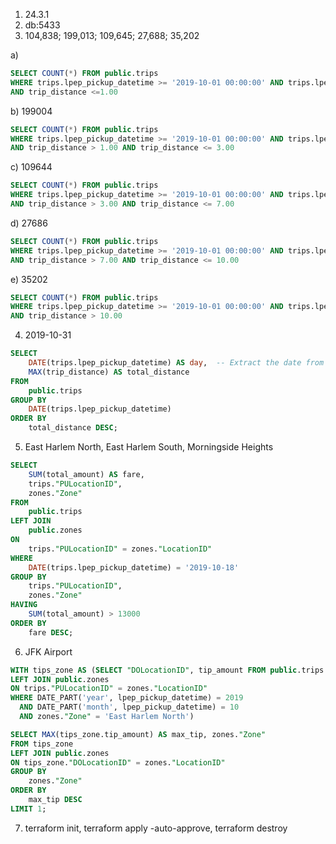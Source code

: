1. 24.3.1
2. db:5433
3. 104,838; 199,013; 109,645; 27,688; 35,202

a)

``` sql
SELECT COUNT(*) FROM public.trips
WHERE trips.lpep_pickup_datetime >= '2019-10-01 00:00:00' AND trips.lpep_dropoff_datetime < '2019-11-02 00:00:00'
AND trip_distance <=1.00
```

b) 199004

``` sql
SELECT COUNT(*) FROM public.trips
WHERE trips.lpep_pickup_datetime >= '2019-10-01 00:00:00' AND trips.lpep_dropoff_datetime < '2019-11-02 00:00:00'
AND trip_distance > 1.00 AND trip_distance <= 3.00
```



c) 109644

```sql
SELECT COUNT(*) FROM public.trips
WHERE trips.lpep_pickup_datetime >= '2019-10-01 00:00:00' AND trips.lpep_dropoff_datetime < '2019-11-02 00:00:00'
AND trip_distance > 3.00 AND trip_distance <= 7.00
```


d) 27686

```sql
SELECT COUNT(*) FROM public.trips
WHERE trips.lpep_pickup_datetime >= '2019-10-01 00:00:00' AND trips.lpep_dropoff_datetime < '2019-11-02 00:00:00'
AND trip_distance > 7.00 AND trip_distance <= 10.00
```


e) 35202

```sql
SELECT COUNT(*) FROM public.trips
WHERE trips.lpep_pickup_datetime >= '2019-10-01 00:00:00' AND trips.lpep_dropoff_datetime < '2019-11-02 00:00:00'
AND trip_distance > 10.00
```


4. 2019-10-31

```sql
SELECT 
    DATE(trips.lpep_pickup_datetime) AS day,  -- Extract the date from the timestamp
    MAX(trip_distance) AS total_distance
FROM 
    public.trips
GROUP BY 
    DATE(trips.lpep_pickup_datetime)
ORDER BY 
    total_distance DESC;
```



5. East Harlem North, East Harlem South, Morningside Heights

```sql
SELECT 
    SUM(total_amount) AS fare, 
    trips."PULocationID", 
    zones."Zone"
FROM 
    public.trips
LEFT JOIN 
    public.zones 
ON 
    trips."PULocationID" = zones."LocationID"
WHERE 
    DATE(trips.lpep_pickup_datetime) = '2019-10-18'  
GROUP BY 
    trips."PULocationID", 
    zones."Zone"
HAVING
	SUM(total_amount) > 13000
ORDER BY 
    fare DESC;
```


6. JFK Airport

```sql
WITH tips_zone AS (SELECT "DOLocationID", tip_amount FROM public.trips
LEFT JOIN public.zones 
ON trips."PULocationID" = zones."LocationID"
WHERE DATE_PART('year', lpep_pickup_datetime) = 2019
  AND DATE_PART('month', lpep_pickup_datetime) = 10
  AND zones."Zone" = 'East Harlem North')

SELECT MAX(tips_zone.tip_amount) AS max_tip, zones."Zone"
FROM tips_zone
LEFT JOIN public.zones 
ON tips_zone."DOLocationID" = zones."LocationID"
GROUP BY 
    zones."Zone"
ORDER BY 
    max_tip DESC
LIMIT 1;
```


7. terraform init, terraform apply -auto-approve, terraform destroy